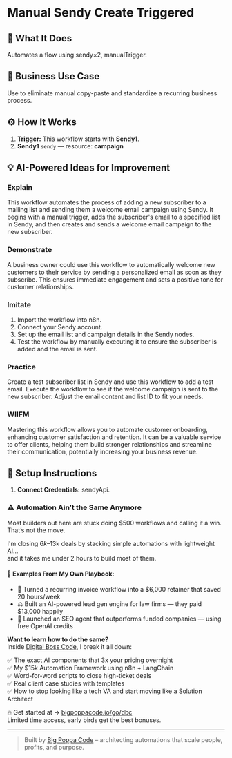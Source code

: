 # Manual Sendy Create Triggered
  ## 🚀 What It Does
  Automates a flow using sendy×2, manualTrigger.
  
  ## 💼 Business Use Case
  Use to eliminate manual copy-paste and standardize a recurring business process.
  
  ## ⚙️ How It Works
  1. **Trigger:** This workflow starts with **Sendy1**.
  2. **Sendy1** `sendy` — resource: **campaign**
  
  ## 💡 AI-Powered Ideas for Improvement
  ### Explain
This workflow automates the process of adding a new subscriber to a mailing list and sending them a welcome email campaign using Sendy. It begins with a manual trigger, adds the subscriber's email to a specified list in Sendy, and then creates and sends a welcome email campaign to the new subscriber.

### Demonstrate
A business owner could use this workflow to automatically welcome new customers to their service by sending a personalized email as soon as they subscribe. This ensures immediate engagement and sets a positive tone for customer relationships.

### Imitate
1. Import the workflow into n8n.
2. Connect your Sendy account.
3. Set up the email list and campaign details in the Sendy nodes.
4. Test the workflow by manually executing it to ensure the subscriber is added and the email is sent.

### Practice
Create a test subscriber list in Sendy and use this workflow to add a test email. Execute the workflow to see if the welcome campaign is sent to the new subscriber. Adjust the email content and list ID to fit your needs.

### WIIFM
Mastering this workflow allows you to automate customer onboarding, enhancing customer satisfaction and retention. It can be a valuable service to offer clients, helping them build stronger relationships and streamline their communication, potentially increasing your business revenue.
  
  ## 🔧 Setup Instructions
  1. **Connect Credentials:** sendyApi.
  
### ⚠️ Automation Ain’t the Same Anymore

Most builders out here are stuck doing $500 workflows and calling it a win.  
That’s not the move.  

I'm closing $6k–$13k deals by stacking simple automations with lightweight AI...  
and it takes me under 2 hours to build most of them.

#### 🧠 Examples From My Own Playbook:
- 🔁 Turned a recurring invoice workflow into a $6,000 retainer that saved 20 hours/week  
- ⚖️ Built an AI-powered lead gen engine for law firms — they paid $13,000 happily  
- 🚀 Launched an SEO agent that outperforms funded companies — using free OpenAI credits  

**Want to learn how to do the same?**  
Inside [Digital Boss Code](https://bigpoppacode.io/go/dbc), I break it all down:

✅ The exact AI components that 3x your pricing overnight  
✅ My $15k Automation Framework using n8n + LangChain  
✅ Word-for-word scripts to close high-ticket deals  
✅ Real client case studies with templates  
✅ How to stop looking like a tech VA and start moving like a Solution Architect  

🔥 Get started at → [bigpoppacode.io/go/dbc](https://bigpoppacode.io/go/dbc)  
Limited time access, early birds get the best bonuses.

---
> Built by [Big Poppa Code](https://bigpoppacode.io) – architecting automations that scale people, profits, and purpose.
  